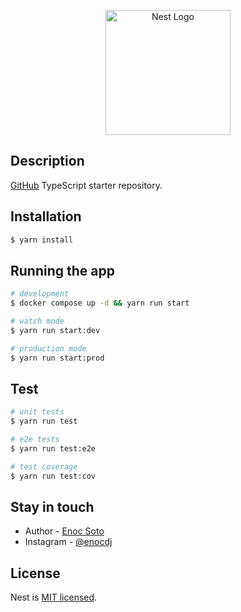 <p align="center">
  <a href="http://nestjs.com/" target="blank"><img src="https://nestjs.com/img/logo-small.svg" width="200" alt="Nest Logo" /></a>
</p>

[circleci-image]: https://img.shields.io/circleci/build/github/nestjs/nest/master?token=abc123def456
[circleci-url]: https://circleci.com/gh/nestjs/nest


## Description

[GitHub](https://github.com/enocsoto/graphql) TypeScript starter repository.

## Installation

```bash
$ yarn install
```

## Running the app

```bash
# development
$ docker compose up -d && yarn run start

# watch mode
$ yarn run start:dev

# production mode
$ yarn run start:prod
```

## Test

```bash
# unit tests
$ yarn run test

# e2e tests
$ yarn run test:e2e

# test coverage
$ yarn run test:cov
```

## Stay in touch

- Author - [Enoc Soto](https://github.com/enocsoto)
- Instagram - [@enocdj](https://instagram.com/enocdj)

## License

Nest is [MIT licensed](LICENSE).
